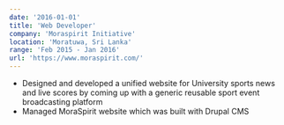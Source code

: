 ```yaml
---
date: '2016-01-01'
title: 'Web Developer'
company: 'Moraspirit Initiative'
location: 'Moratuwa, Sri Lanka'
range: 'Feb 2015 - Jan 2016'
url: 'https://www.moraspirit.com/'
---
```


- Designed and developed a unified website for University sports news and live scores by coming up with a generic reusable sport event broadcasting platform
- Managed MoraSpirit website which was built with Drupal CMS
